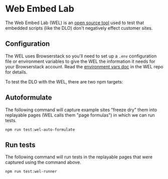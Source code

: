 # Web Embed Lab

The Web Embed Lab (WEL) is an [open source tool](https://github.com/fullstorydev/web-embed-lab) used to test that embedded scripts (like the DLO) don't negatively effect customer sites.

## Configuration

The WEL uses Browserstack so you'll need to set up a `.env` configuration file or environment variables to give the WEL the information it needs for your Browserstack account.  Read the [environment vars doc](https://github.com/fullstorydev/web-embed-lab/blob/master/docs/ENVIRONMENT_VARS.md) in the WEL repo for details.

To test the DLO with the WEL, there are two npm targets:

## Autoformulate

The following command will capture example sites "freeze dry" them into replayable pages (WEL calls them "page formulas") in which we can run tests.

	npm run test:wel-auto-formulate


## Run tests

The following command will run tests in the replayable pages that were captured using the command above.

	npm run test:wel-runner

